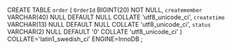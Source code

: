 CREATE TABLE `order` (
	`OrderId` BIGINT(20) NOT NULL,
	`createmember` VARCHAR(40) NULL DEFAULT NULL COLLATE 'utf8_unicode_ci',
	`createtime` VARCHAR(13) NULL DEFAULT NULL COLLATE 'utf8_unicode_ci',
	`status` VARCHAR(2) NULL DEFAULT '0' COLLATE 'utf8_unicode_ci'
)
COLLATE='latin1_swedish_ci'
ENGINE=InnoDB
;
